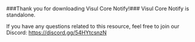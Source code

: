 ###Thank you for downloading Visul Core Notify!###
Visul Core Notify is standalone.

If you have any questions related to this resource, feel free to join our Discord: https://discord.gg/54HYtcsnzN